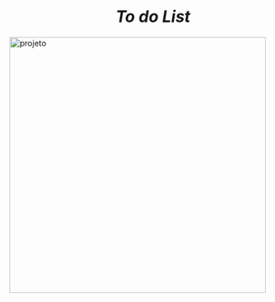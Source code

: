 <i><h1 align="center"> To do List</h1></i>

 <img height="450" align="center" src="https://imgur.com/VUno11X.gif" alt="projeto"/>

